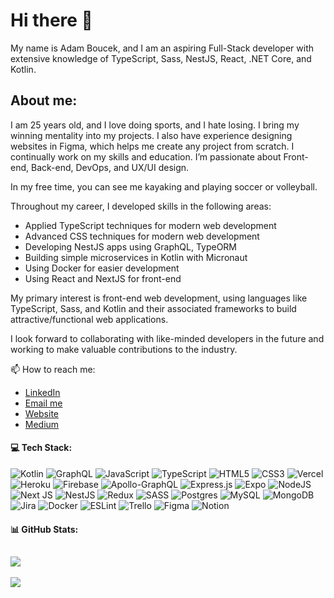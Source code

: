 
# Hi there 👋 

My name is Adam Boucek, and I am an aspiring Full-Stack developer with extensive knowledge of TypeScript, Sass, NestJS, React, .NET Core, and Kotlin.


## About me:

I am 25 years old, and I love doing sports, and I hate losing. I bring my winning mentality into my projects. I also have experience designing websites in Figma, which helps me create any project from scratch. I continually work on my skills and education. I’m passionate about Front-end, Back-end, DevOps, and UX/UI design. 

In my free time, you can see me kayaking and playing soccer or volleyball.

Throughout my career, I developed skills in the following areas:

 - Applied TypeScript techniques for modern web development
 - Advanced CSS techniques for modern web development
 - Developing NestJS apps using GraphQL, TypeORM
 - Building simple microservices in Kotlin with Micronaut
 - Using Docker for easier development
 - Using React and NextJS for front-end

My primary interest is front-end web development, using languages like TypeScript, Sass, and Kotlin and their associated frameworks to build attractive/functional web applications.

I look forward to collaborating with like-minded developers in the future and working to make valuable contributions to the industry.

 📫 How to reach me: 
- [LinkedIn](https://www.linkedin.com/in/adam-boucek/)
- [Email me](mailto:adam@boucek.dev)
- [Website](https://www.boucekdev.com)
- [Medium](https://medium.com/@boucekdev)


#### 💻 Tech Stack:
![Kotlin](https://img.shields.io/badge/kotlin-%230095D5.svg?style=for-the-badge&logo=kotlin&logoColor=white) ![GraphQL](https://img.shields.io/badge/-GraphQL-E10098?style=for-the-badge&logo=graphql&logoColor=white) ![JavaScript](https://img.shields.io/badge/javascript-%23323330.svg?style=for-the-badge&logo=javascript&logoColor=%23F7DF1E) ![TypeScript](https://img.shields.io/badge/typescript-%23007ACC.svg?style=for-the-badge&logo=typescript&logoColor=white) ![HTML5](https://img.shields.io/badge/html5-%23E34F26.svg?style=for-the-badge&logo=html5&logoColor=white) ![CSS3](https://img.shields.io/badge/css3-%231572B6.svg?style=for-the-badge&logo=css3&logoColor=white) ![Vercel](https://img.shields.io/badge/vercel-%23000000.svg?style=for-the-badge&logo=vercel&logoColor=white) ![Heroku](https://img.shields.io/badge/heroku-%23430098.svg?style=for-the-badge&logo=heroku&logoColor=white) ![Firebase](https://img.shields.io/badge/firebase-%23039BE5.svg?style=for-the-badge&logo=firebase) ![Apollo-GraphQL](https://img.shields.io/badge/-ApolloGraphQL-311C87?style=for-the-badge&logo=apollo-graphql) ![Express.js](https://img.shields.io/badge/express.js-%23404d59.svg?style=for-the-badge&logo=express&logoColor=%2361DAFB) ![Expo](https://img.shields.io/badge/expo-1C1E24?style=for-the-badge&logo=expo&logoColor=#D04A37) ![NodeJS](https://img.shields.io/badge/node.js-6DA55F?style=for-the-badge&logo=node.js&logoColor=white) ![Next JS](https://img.shields.io/badge/Next-black?style=for-the-badge&logo=next.js&logoColor=white) ![NestJS](https://img.shields.io/badge/nestjs-%23E0234E.svg?style=for-the-badge&logo=nestjs&logoColor=white) ![Redux](https://img.shields.io/badge/redux-%23593d88.svg?style=for-the-badge&logo=redux&logoColor=white) ![SASS](https://img.shields.io/badge/SASS-hotpink.svg?style=for-the-badge&logo=SASS&logoColor=white) ![Postgres](https://img.shields.io/badge/postgres-%23316192.svg?style=for-the-badge&logo=postgresql&logoColor=white) ![MySQL](https://img.shields.io/badge/mysql-%2300f.svg?style=for-the-badge&logo=mysql&logoColor=white) ![MongoDB](https://img.shields.io/badge/MongoDB-%234ea94b.svg?style=for-the-badge&logo=mongodb&logoColor=white) ![Jira](https://img.shields.io/badge/jira-%230A0FFF.svg?style=for-the-badge&logo=jira&logoColor=white) ![Docker](https://img.shields.io/badge/docker-%230db7ed.svg?style=for-the-badge&logo=docker&logoColor=white) ![ESLint](https://img.shields.io/badge/ESLint-4B3263?style=for-the-badge&logo=eslint&logoColor=white) ![Trello](https://img.shields.io/badge/Trello-%23026AA7.svg?style=for-the-badge&logo=Trello&logoColor=white) 	![Figma](https://img.shields.io/badge/figma-%23F24E1E.svg?style=for-the-badge&logo=figma&logoColor=white) ![Notion](https://img.shields.io/badge/Notion-%23000000.svg?style=for-the-badge&logo=notion&logoColor=white)
#### 📊 GitHub Stats:
![](https://github-readme-stats.vercel.app/api?username=bouceka&theme=dark&hide_border=false&include_all_commits=true&count_private=true)
---
[![](https://visitcount.itsvg.in/api?id=bouceka&icon=0&color=0)](https://visitcount.itsvg.in)

<!-- Proudly created with GPRM ( https://gprm.itsvg.in ) -->
<!--
**bouceka/bouceka** is a ✨ _special_ ✨ repository because its `README.md` (this file) appears on your GitHub profile.

Here are some ideas to get you started:

- 🔭 I’m currently working on ...
- 🌱 I’m currently learning ...
- 👯 I’m looking to collaborate on ...
- 🤔 I’m looking for help with ...
- 💬 Ask me about ...
- 📫 How to reach me: ...
- 😄 Pronouns: ...
- ⚡ Fun fact: ...
-->
